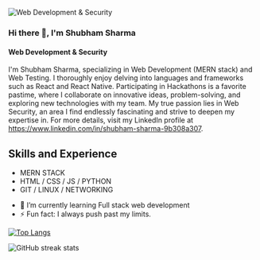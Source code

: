 
![Web Development & Security](https://media.licdn.com/dms/image/D5616AQGWIIm9TGsQGA/profile-displaybackgroundimage-shrink_350_1400/0/1721200747050?e=1726704000&v=beta&t=-STSPMiXHMwk9VGTfqvQ13OYbq33jlvNcmy2FnHptH0)

### Hi there 👋, I'm Shubham Sharma
#### Web Development & Security

I'm Shubham Sharma, specializing in Web Development (MERN stack) and Web Testing. I thoroughly enjoy delving into languages and frameworks such as React and React Native. Participating in Hackathons is a favorite pastime, where I collaborate on innovative ideas, problem-solving, and exploring new technologies with my team. My true passion lies in Web Security, an area I find endlessly fascinating and strive to deepen my expertise in. For more details, visit my LinkedIn profile at https://www.linkedin.com/in/shubham-sharma-9b308a307.

## Skills and Experience
* MERN STACK
* HTML / CSS / JS / PYTHON
* GIT / LINUX / NETWORKING

- 🌱 I’m currently learning Full stack web development 
- ⚡ Fun fact: I always push past my limits. 



[![Top Langs](https://github-readme-stats.vercel.app/api/top-langs/?username=shubham0174)](https://github.com/anuraghazra/github-readme-stats)

![GitHub streak stats](https://streak-stats.demolab.com/?user=shubham0174)  

